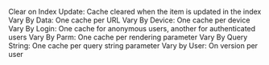 Clear on Index Update: Cache cleared when the item is updated in the index
Vary By Data: One cache per URL
Vary By Device: One cache per device
Vary By Login: One cache for anonymous users, another for authenticated users
Vary By Parm: One cache per rendering parameter
Vary By Query String: One cache per query string parameter
Vary by User: On version per user